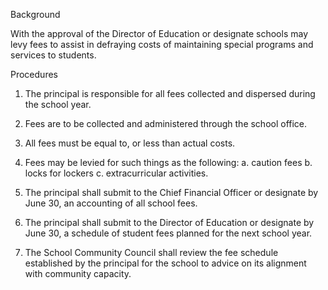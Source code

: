 Background

With the approval of the Director of Education or designate schools may levy fees to assist in defraying costs of maintaining special programs and services to students.

Procedures

1.	The principal is responsible for all fees collected and dispersed during the school year.

2.	Fees are to be collected and administered through the school office.

3.	All fees must be equal to, or less than actual costs.

4.	Fees may be levied for such things as the following:
a.	caution fees
b.	locks for lockers
c.	extracurricular activities.

5.	The principal shall submit to the Chief Financial Officer or designate by June 30, an accounting of all school fees.

6.	The principal shall submit to the Director of Education or designate by June 30, a schedule of student fees planned for the next school year.

7.	The School Community Council shall review the fee schedule established by the principal for the school to advice on its alignment with community capacity.

